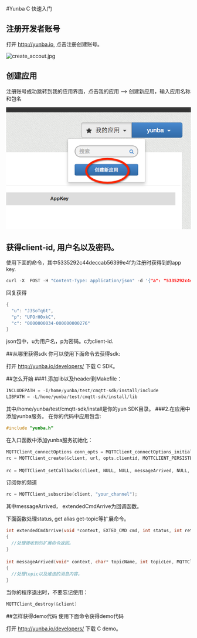 #Yunba C 快速入门
## 注册开发者账号
打开 <http://yunba.io>, 点击注册创建账号。

![create_accout.jpg](../image/register_account.png)

## 创建应用
注册账号成功跳转到我的应用界面，点击我的应用 --> 创建新应用，输入应用名称和包名

![create_application.jpg](image/create_app.png)

## 获得client-id, 用户名以及密码。

使用下面的命令，其中5335292c44deccab56399e4f为注册时获得到的app key.
```c
curl -X  POST -H "Content-Type: application/json" -d '{"a": "5335292c44deccab56399e4f", "p":2}'  http://reg.yunba.io:8383/device/reg/
```

回复获得
```c
{
  "u": "J3SoTq6t",
  "p": "UFOrH0xkC",
  "c": "0000000034-000000000276"
}
```

json包中，u为用户名，p为密码。c为client-id.


##从哪里获得sdk
你可以使用下面命令去获得sdk:

打开 <http://yunba.io/developers/> 下载 C SDK。

##怎么开始
###1.添加lib以及header到Makefile：

```c
INCLUDEPATH = -I/home/yunba/test/cmqtt-sdk/install/include
LIBPATH = -L/home/yunba/test/cmqtt-sdk/install/lib
```

其中/home/yunba/test/cmqtt-sdk/install是你的yun SDK目录。
###2.在应用中添加yunba服务。
在你的代码中应用包含:

```c
#include "yunba.h"
```

在入口函数中添加yunba服务初始化：

```c
MQTTClient_connectOptions conn_opts = MQTTClient_connectOptions_initializer;
rc = MQTTClient_create(&client, url, opts.clientid, MQTTCLIENT_PERSISTENCE_NONE, NULL);

rc = MQTTClient_setCallbacks(client, NULL, NULL, messageArrived, NULL, extendedCmdArrive);
```

订阅你的频道

```c
rc = MQTTClient_subscribe(client, "your_channel");
```

其中messageArrived， extendedCmdArrive为回调函数。

下面函数处理status, get alias get-topic等扩展命令。

```c
int extendedCmdArrive(void *context, EXTED_CMD cmd, int status, int ret_string_len, char *ret_string)
{
  //处理接收到的扩展命令返回。
}

int messageArrived(void* context, char* topicName, int topicLen, MQTTClient_message* m)
{
  //处理topic以及推送的消息内容。
}
```  

当你的程序退出时，不要忘记使用：

```c
MQTTClient_destroy(&client)
```

##怎样获得demo代码
使用下面命令获得demo代码


打开 <http://yunba.io/developers/> 下载 C demo。

